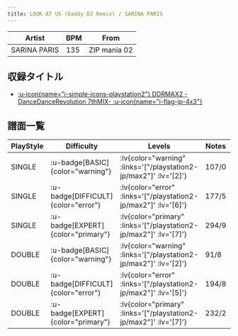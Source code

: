 ```yaml
---
title: LOOK AT US (Daddy DJ Remix) / SARINA PARIS
---
```


|Artist|BPM|From|
|------|---|----|
|SARINA PARIS|135|ZIP mania 02|

## 収録タイトル

- [ :u-icon{name="i-simple-icons-playstation2"} DDRMAX2 -DanceDanceRevolution 7thMIX- :u-icon{name="i-flag-jp-4x3"} ](/playstation2-jp/max2)

## 譜面一覧

|PlayStyle|Difficulty|Levels|Notes|Movie|
|---------|----------|------|-----|-----|
|SINGLE| :u-badge[BASIC]{color="warning"} | :lv{color="warning" :links='["/playstation2-jp/max2"]' :lv='[2]'} |107/0||
|SINGLE| :u-badge[DIFFICULT]{color="error"} | :lv{color="error" :links='["/playstation2-jp/max2"]' :lv='[6]'} |177/5||
|SINGLE| :u-badge[EXPERT]{color="primary"} | :lv{color="primary" :links='["/playstation2-jp/max2"]' :lv='[7]'} |294/9||
|DOUBLE| :u-badge[BASIC]{color="warning"} | :lv{color="warning" :links='["/playstation2-jp/max2"]' :lv='[2]'} |91/8||
|DOUBLE| :u-badge[DIFFICULT]{color="error"} | :lv{color="error" :links='["/playstation2-jp/max2"]' :lv='[5]'} |194/8||
|DOUBLE| :u-badge[EXPERT]{color="primary"} | :lv{color="primary" :links='["/playstation2-jp/max2"]' :lv='[7]'} |232/2||
